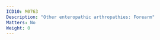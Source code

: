 ```yaml
---
ICD10: M0763
Description: "Other enteropathic arthropathies: Forearm"
Matters: No
Weight: 0
---
```

